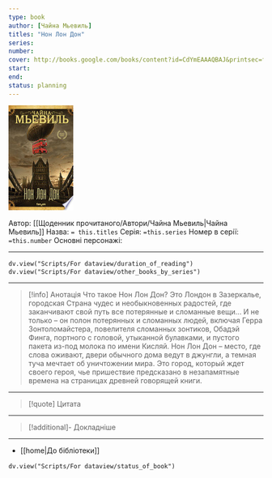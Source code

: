 ```yaml
---
type: book
author: [Чайна Мьевиль]
titles: "Нон Лон Дон"
series:
number:
cover: http://books.google.com/books/content?id=CdYmEAAAQBAJ&printsec=frontcover&img=1&zoom=1&edge=curl&source=gbs_api
start:
end:
status: planning
---
```

![cover|150](media/cover!150-461.jpg)

Автор: [[Щоденник прочитаного/Автори/Чайна Мьевиль|Чайна Мьевиль]]
Назва: `= this.titles`
Серія:  `=this.series`
Номер в серії: `=this.number`
Основні персонажі:

---
```dataviewjs
dv.view("Scripts/For dataview/duration_of_reading")
dv.view("Scripts/For dataview/other_books_by_series")
```

---
>[!info] Анотація
>Что такое Нон Лон Дон?
>Это Лондон в Зазеркалье, городская Страна чудес и необыкновенных радостей, где заканчивают свой путь все потерянные и сломанные вещи... И не только – он полон потерянных и сломанных людей, включая Герра Зонтоломайстера, повелителя сломанных зонтиков, Обадэй Финга, портного с головой, утыканной булавками, и пустого пакета из-под молока по имени Кисляй. Нон Лон Дон – место, где слова оживают, двери обычного дома ведут в джунгли, а темная туча мечтает об уничтожении мира. Это город, который ждет своего героя, чье пришествие предсказано в незапамятные времена на страницах древней говорящей книги.
___

>[!quote] Цитата

---
>[!additional]- Докладніше

---

- [[home|До бібліотеки]]

```dataviewjs
dv.view("Scripts/For dataview/status_of_book")
```